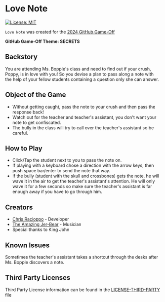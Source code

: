 # Love Note
[![License: MIT](https://img.shields.io/badge/License-MIT-blue.svg?style=flat)](LICENSE)

`Love Note` was created for the [2024 GitHub Game-Off](https://itch.io/jam/game-off-2024)

**GitHub Game-Off Theme: SECRETS**

## Backstory

You are attending Ms. Bopple's class and need to find out if your crush, Poppy, is in love with you! So you devise a plan to pass along a note with the help of your fellow students containing a question only she can answer.

## Object of the Game

- Without getting caught, pass the note to your crush and then pass the response back!
- Watch out for the teacher and teacher's assistant, you don't want your note to get confiscated.
- The bully in the class will try to call over the teacher's assistant so be careful.

## How to Play

- Click/Tap the student next to you to pass the note on.
- If playing with a keyboard chose a direction with the arrow keys, then push space bar/enter to send the note that way.
- If the bully (student with the skull and crossbones) gets the note, he will wave it in the air to get the teacher's assistant's attention. He will only wave it for a few seconds so make sure the teacher's assistant is far enough away if you have to go through him.

## Creators

- [Chris Racioppo](https://github.com/Gravedigger7789) - Developer
- [The Amazing Jer-Bear](https://www.youtube.com/user/shredaholic86) - Musician
- Special thanks to King John

## Known Issues
Sometimes the teacher's assistant takes a shortcut through the desks after Ms. Bopple discovers a note.

## Third Party Licenses

Third Party License information can be found in the [LICENSE-THIRD-PARTY](LICENSE-THRID-PARTY.md) file
